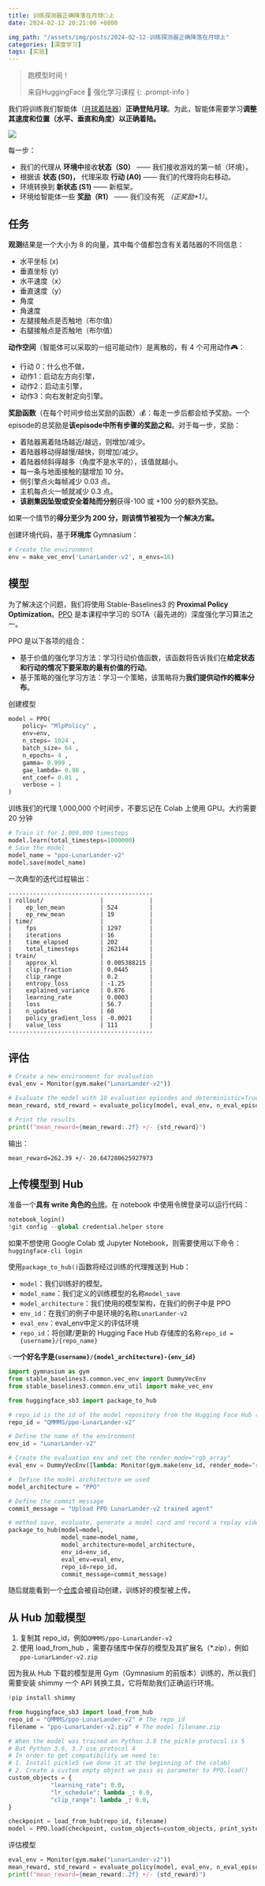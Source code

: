 ```yaml
---
title: 训练探测器正确降落在月球🌕上
date: 2024-02-12 20:21:00 +0800

img_path: "/assets/img/posts/2024-02-12-训练探测器正确降落在月球上"
categories: [深度学习]
tags: [实验]
---
```


> 跑模型时间！
>
> 来自HuggingFace 🤗 强化学习课程
{: .prompt-info }

我们将训练我们智能体（[月球着陆器](https://gymnasium.farama.org/environments/box2d/lunar_lander/)）**正确登陆月球**。为此，智能体需要学习**调整其速度和位置（水平、垂直和角度）以正确着陆。**

![](lunarLander.gif)

每一步：

- 我们的代理从 **环境中**接收**状态（S0）** —— 我们接收游戏的第一帧（环境）。
- 根据该 **状态 (S0)，** 代理采取 **行动 (A0)** —— 我们的代理将向右移动。
- 环境转换到 **新状态 (S1)** —— 新框架。
- 环境给智能体一些 **奖励（R1）** —— 我们没有死 *（正奖励+1）*。

## 任务

**观测**结果是一个大小为 8 的向量，其中每个值都包含有关着陆器的不同信息：

- 水平坐标 (x)
- 垂直坐标 (y)
- 水平速度（x）
- 垂直速度（y）
- 角度
- 角速度
- 左腿接触点是否触地（布尔值）
- 右腿接触点是否触地（布尔值）

**动作空间**（智能体可以采取的一组可能动作）是离散的，有 4 个可用动作🎮：

- 行动 0：什么也不做，
- 动作1：启动左方向引擎，
- 动作2：启动主引擎，
- 动作3：向右发射定向引擎。

**奖励函数**（在每个时间步给出奖励的函数）💰：每走一步后都会给予奖励。一个episode的总奖励是**该episode中所有步骤的奖励之和**。对于每一步，奖励：

- 着陆器离着陆场越近/越远，则增加/减少。
- 着陆器移动得越慢/越快，则增加/减少。
- 着陆器倾斜得越多（角度不是水平的），该值就越小。
- 每一条与地面接触的腿增加 10 分。
- 侧引擎点火每帧减少 0.03 点。
- 主机每点火一帧就减少 0.3 点。
- **该剧集因坠毁或安全着陆而分别**获得-100 或 +100 分的额外奖励。

如果一个情节的**得分至少为 200 分，则该情节被视为一个解决方案。**

创建环境代码，基于**环境库** Gymnasium：

```python
# Create the environment
env = make_vec_env('LunarLander-v2', n_envs=16)
```

## 模型

为了解决这个问题，我们将使用 Stable-Baselines3 的 **Proximal Policy Optimization**。[PPO](https://stable-baselines3.readthedocs.io/en/master/modules/ppo.html#example) 是本课程中学习的 SOTA（最先进的）深度强化学习算法之一。

PPO 是以下各项的组合：

- 基于价值的强化学习方法：学习行动价值函数，该函数将告诉我们在**给定状态和行动的情况下要采取的最有价值的行动**。
- 基于策略的强化学习方法：学习一个策略，该策略将为**我们提供动作的概率分布**。

创建模型

```python
model = PPO( 
    policy= "MlpPolicy" , 
    env=env, 
    n_steps= 1024 , 
    batch_size= 64 , 
    n_epochs= 4 , 
    gamma= 0.999 , 
    gae_lambda= 0.98 , 
    ent_coef= 0.01 , 
    verbose = 1  
)
```

训练我们的代理 1,000,000 个时间步，不要忘记在 Colab 上使用 GPU。大约需要 20 分钟

```python
# Train it for 1,000,000 timesteps
model.learn(total_timesteps=1000000)
# Save the model
model_name = "ppo-LunarLander-v2"
model.save(model_name)
```

一次典型的迭代过程输出：

```
-----------------------------------------
| rollout/                |             |
|    ep_len_mean          | 524         |
|    ep_rew_mean          | 19          |
| time/                   |             |
|    fps                  | 1297        |
|    iterations           | 16          |
|    time_elapsed         | 202         |
|    total_timesteps      | 262144      |
| train/                  |             |
|    approx_kl            | 0.005388215 |
|    clip_fraction        | 0.0445      |
|    clip_range           | 0.2         |
|    entropy_loss         | -1.25       |
|    explained_variance   | 0.876       |
|    learning_rate        | 0.0003      |
|    loss                 | 56.7        |
|    n_updates            | 60          |
|    policy_gradient_loss | -0.0021     |
|    value_loss           | 111         |
-----------------------------------------
```

## 评估

```python
# Create a new environment for evaluation
eval_env = Monitor(gym.make("LunarLander-v2"))

# Evaluate the model with 10 evaluation episodes and deterministic=True
mean_reward, std_reward = evaluate_policy(model, eval_env, n_eval_episodes=10, deterministic=True)

# Print the results
print(f"mean_reward={mean_reward:.2f} +/- {std_reward}")
```

输出：

```
mean_reward=262.39 +/- 20.647280625927973
```

## 上传模型到 Hub

准备一个**具有 write 角色的**[令牌](https://huggingface.co/settings/tokens)。在 notebook 中使用令牌登录可以运行代码：

```python
notebook_login()
!git config --global credential.helper store
```

如果不想使用 Google Colab 或 Jupyter Notebook，则需要使用以下命令：`huggingface-cli login`

使用`package_to_hub()`函数将经过训练的代理推送到 Hub：

- `model`：我们训练好的模型。
- `model_name`：我们定义的训练模型的名称`model_save`
- `model_architecture`：我们使用的模型架构，在我们的例子中是 PPO
- `env_id`：在我们的例子中是环境的名称`LunarLander-v2`
- `eval_env`：eval_env中定义的评估环境
- `repo_id`：将创建/更新的 Hugging Face Hub 存储库的名称`repo_id = {username}/{repo_name}`

💡**一个好名字是`{username}/{model_architecture}-{env_id}`**

```python
import gymnasium as gym
from stable_baselines3.common.vec_env import DummyVecEnv
from stable_baselines3.common.env_util import make_vec_env

from huggingface_sb3 import package_to_hub

# repo_id is the id of the model repository from the Hugging Face Hub (repo_id = {organization}/{repo_name} for instance ThomasSimonini/ppo-LunarLander-v2
repo_id = "QMMMS/ppo-LunarLander-v2"

# Define the name of the environment
env_id = "LunarLander-v2"

# Create the evaluation env and set the render_mode="rgb_array"
eval_env = DummyVecEnv([lambda: Monitor(gym.make(env_id, render_mode="rgb_array"))])

#  Define the model architecture we used
model_architecture = "PPO"

# Define the commit message
commit_message = "Upload PPO LunarLander-v2 trained agent"

# method save, evaluate, generate a model card and record a replay video of your agent before pushing the repo to the hub
package_to_hub(model=model, 
               model_name=model_name,
               model_architecture=model_architecture,
               env_id=env_id, 
               eval_env=eval_env,
               repo_id=repo_id, 
               commit_message=commit_message)
```

随后就能看到一个[仓库](https://huggingface.co/QMMMS/ppo-LunarLander-v2)会被自动创建，训练好的模型被上传。

## 从 Hub 加载模型

1. 复制其 repo_id，例如`QMMMS/ppo-LunarLander-v2`
2. 使用 load_from_hub ，需要存储库中保存的模型及其扩展名（*.zip），例如`ppo-LunarLander-v2.zip`

因为我从 Hub 下载的模型是用 Gym（Gymnasium 的前版本）训练的，所以我们需要安装 shimmy 一个 API 转换工具，它将帮助我们正确运行环境。

```python
!pip install shimmy
```

```python
from huggingface_sb3 import load_from_hub
repo_id = "QMMMS/ppo-LunarLander-v2" # The repo_id
filename = "ppo-LunarLander-v2.zip" # The model filename.zip

# When the model was trained on Python 3.8 the pickle protocol is 5
# But Python 3.6, 3.7 use protocol 4
# In order to get compatibility we need to:
# 1. Install pickle5 (we done it at the beginning of the colab)
# 2. Create a custom empty object we pass as parameter to PPO.load()
custom_objects = {
            "learning_rate": 0.0,
            "lr_schedule": lambda _: 0.0,
            "clip_range": lambda _: 0.0,
}

checkpoint = load_from_hub(repo_id, filename)
model = PPO.load(checkpoint, custom_objects=custom_objects, print_system_info=True)
```

评估模型

```python
eval_env = Monitor(gym.make("LunarLander-v2"))
mean_reward, std_reward = evaluate_policy(model, eval_env, n_eval_episodes=10, deterministic=True)
print(f"mean_reward={mean_reward:.2f} +/- {std_reward}")
```
